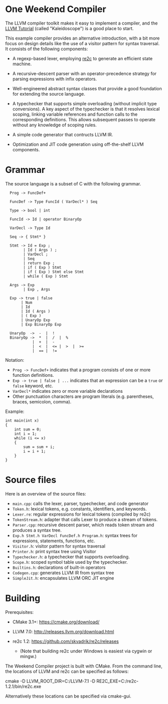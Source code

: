
# One Weekend Compiler

The LLVM compiler toolkit makes it easy to implement a compiler, and the [LLVM
Tutorial](https://llvm.org/docs/tutorial/) (called "Kaleidoscope") is a good
place to start.

This example compiler provides an alternative introduction, with a bit more
focus on design details like the use of a visitor pattern for syntax traversal.
It consists of the following components:

- A regexp-based lexer, employing [re2c](http://re2c.org/) to generate an efficient state machine.

- A recursive-descent parser with an operator-precedence strategy for parsing
  expressions with infix operators.
  
- Well-engineered abstract syntax classes that provide a good foundation for extending the source language.

- A typechecker that supports simple overloading (without implicit type
  conversions).  A key aspect of the typechecker is that it resolves lexical
  scoping, linking variable references and function calls to the corresponding
  definitions.  This allows subsequent passes to operate without any knowledge
  of scoping rules.

- A simple code generator that contructs LLVM IR.

- Optimization and JIT code generation using off-the-shelf LLVM components.

# Grammar

The source language is a subset of C with the following grammar.

```  
  Prog -> FuncDef+
  
  FuncDef -> Type FuncId ( VarDecl* ) Seq
  
  Type -> bool | int
  
  FuncId -> Id | operator BinaryOp
  
  VarDecl -> Type Id
  
  Seq -> { Stmt* }
  
  Stmt -> Id = Exp ;
        | Id ( Args ) ;
        | VarDecl ;
        | Seq
        | return Exp ;
        | if ( Exp ) Stmt
        | if ( Exp ) Stmt else Stmt
        | while ( Exp ) Stmt
  
  Args -> Exp
        | Exp , Args
  
  Exp -> true | false
       | Num
       | Id
       | Id ( Args )
       | ( Exp )
       | UnaryOp Exp
       | Exp BinaryOp Exp
  
  UnaryOp  ->  -  |  !
  BinaryOp ->  *  |  /  |  %
            |  +  |  -
            |  <  |  <= |  >  |  >=
            |  == |  !=
```

Notation:
- `Prog -> FuncDef+` indicates that a program consists of one or more function definitions.
- `Exp -> true | false | ...` indicates that an expression can be a `true` or `false` keyword, etc.
- `VarDecl*` indicates zero or more variable declarations
- Other punctuation characters are program literals (e.g. parentheses, braces, semicolon, comma).

Example:
```
int main(int x)
{
    int sum = 0;
    int i = 1;
    while (i <= x)
    {
        sum = sum + i;
        i = i + 1;
    }
}

```

# Source files

Here is an overview of the source files:

- `main.cpp`: calls the lexer, parser, typechecker, and code generator
- `Token.h`: lexical tokens, e.g. constants, identifiers, and keywords.
- `Lexer.re`: regular expressions for lexical tokens (compiled by re2c)
- `TokenStream.h`: adapter that calls Lexer to produce a stream of tokens.
- `Parser.cpp`: recursive descent parser, which reads token stream and produces a syntax tree.
- `Exp.h Stmt.h VarDecl FuncDef.h Program.h`: syntax trees for expressions, statements, functions, etc.
- `Visitor.h`: visitor pattern for syntax traversal
- `Printer.h`: print syntax tree using Visitor
- `Typechecker.h`: a typechecker that supports overloading.
- `Scope.h`: scoped symbol table used by the typechecker.
- `Builtins.h`: declarations of built-in operators
- `Codegen.cpp`: generates LLVM IR from syntax tree
- `SimpleJit.h`: encapsulates LLVM ORC JIT engine

# Building

Prerequisites:

- CMake 3.1+: https://cmake.org/download/
- LLVM 7.0:  http://releases.llvm.org/download.html
- re2c 1.2: https://github.com/skvadrik/re2c/releases

  - (Note that building re2c under Windows is easiest via cygwin or mingw.)

The Weekend Compiler project is built with CMake.  From the command line, the locations of LLVM and re2c can be specified as follows:

  cmake -D LLVM_ROOT_DIR=C:/LLVM-7.1 -D RE2C_EXE=C:/re2c-1.2.1/bin/re2c.exe

Alternatively these locations can be specified via cmake-gui.
